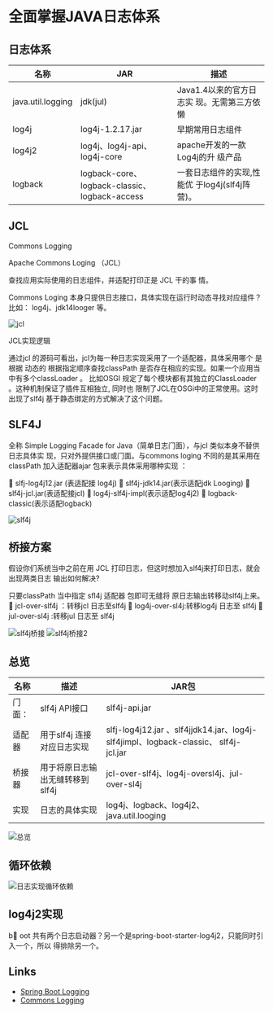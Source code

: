 # 全面掌握JAVA日志体系

## 日志体系

| 名称                 | JAR                                          | 描述                             |
|--------------------|----------------------------------------------|--------------------------------|
| java.util.logging  | jdk(jul)                                     | Java1.4以来的官⽅⽇志实 现。⽆需第三⽅依懒      |
| log4j              | log4j-1.2.17.jar                             | 早期常⽤⽇志组件                       |
| log4j2             | log4j、log4j-api、log4j-core                   | apache开发的⼀款Log4j的升 级产品         |
| logback            | logback-core、logback-classic、logback-access  | ⼀套⽇志组件的实现,性能优 于log4j(slf4j阵营)。 |


## JCL

Commons Logging

Apache Commons Loging （JCL）

查找应⽤实际使⽤的⽇志组件，并适配打印正是 JCL ⼲的事 情。

Commons Loging 本身只提供⽇志接⼝，具体实现在运⾏时动态寻找对应组件？⽐如： log4j、jdk14looger 等。

![jcl](images/20211221-001.png)

JCL实现逻辑

通过jcl 的源码可看出，jcl为每⼀种⽇志实现采⽤了⼀个适配器，具体采⽤哪个 是根据 动态的 根据指定顺序查找classPath 是否存在相应的实现。如果⼀个应⽤当中有多个classLoader 。 ⽐如OSGI 规定了每个模块都有其独⽴的ClassLoader 。这种机制保证了插件互相独⽴, 同时也 限制了JCL在OSGi中的正常使⽤。这时出现了slf4j 基于静态绑定的⽅式解决了这个问题。


## SLF4J

全称 Simple Logging Facade for Java（简单⽇志⻔⾯），与jcl 类似本身不替供⽇志具体实 现，只对外提供接⼝或⻔⾯。与commons loging 不同的是其采⽤在classPath 加⼊适配器ajar 包来表示具体采⽤哪种实现 ：

 slfj-log4j12.jar (表适配接 log4j)  slf4j-jdk14.jar(表示适配jdk Looging)  slf4j-jcl.jar(表适配接jcl)  log4j-slf4j-impl(表示适配log4j2)  logback-classic(表示适配logback)

![slf4j](images/20211221-002.png)

## 桥接方案

假设你们系统当中之前在⽤ JCL 打印⽇志，但这时想加⼊slf4j来打印⽇志，就会出现两类⽇志 输出如何解决?

只要classPath 当中指定 sﬂ4j 适配器 包即可⽆缝将 原⽇志输出转移动slf4j上来。  jcl-over-slf4j ：转移jcl ⽇志⾄slf4j  log4j-over-sl4j:转移log4j ⽇志⾄ slf4j  jul-over-sl4j :转移jul ⽇志⾄ slf4j

![slf4j桥接](images/20211221-003.png)
![slf4j桥接2](images/20211221-004.png)

## 总览

| 名称   | 描述                     | JAR包                                                                            |
|------|------------------------|---------------------------------------------------------------------------------|
| ⻔⾯：  | slf4j API接⼝            | slf4j-api.jar                                                                   |
| 适配器  | ⽤于slf4j 连接对应⽇志实现       | slfj-log4j12.jar 、slf4jjdk14.jar、log4j-slf4jimpl、logback-classic、 slf4j-jcl.jar |
| 桥接器  | ⽤于将原⽇志输出⽆缝转移到 slf4j    | jcl-over-slf4j、log4j-oversl4j、jul-over-sl4j                                     |
| 实现   | ⽇志的具体实现                | log4j、logback、log4j2、 java.util.looging                                         |


![总览](images/20211221-005.png)

## 循环依赖

![日志实现循环依赖](images/20211221-006.png)

## log4j2实现

b oot 共有两个⽇志启动器？另⼀个是spring-boot-starter-log4j2，只能同时引⼊⼀个，所以 得排除另⼀个。

## Links

- [Spring Boot Logging](https://docs.spring.io/spring-boot/docs/current/reference/html/features.html#features.logging)
- [Commons Logging](https://commons.apache.org/proper/commons-logging/)